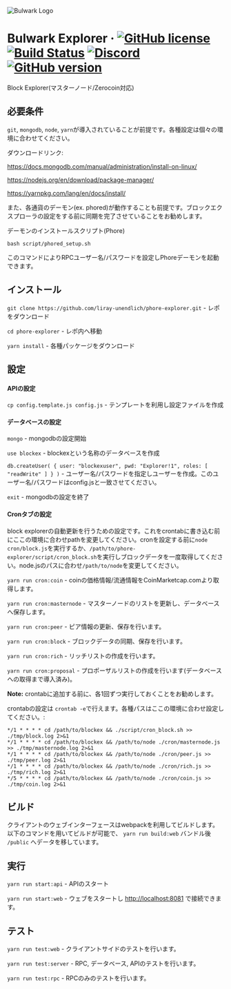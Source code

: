 ![Bulwark Logo](https://bulwarkcrypto.com/wp-content/uploads/2018/04/blockexplorer.svg)

Bulwark Explorer
&middot;
[![GitHub license](https://img.shields.io/github/license/bulwark-crypto/bulwark-explorer.svg)](https://github.com/bulwark-crypto/bulwark-explorer/blob/master/COPYING) [![Build Status](https://travis-ci.org/bulwark-crypto/bulwark-explorer.svg?branch=master)](https://travis-ci.org/bulwark-crypto/bulwark-explorer) [![Discord](https://img.shields.io/discord/374271866308919296.svg)](https://discord.me/bulwarkcrypto) [![GitHub version](https://badge.fury.io/gh/bulwark-crypto%2Fbulwark-explorer.svg)](https://badge.fury.io/gh/bulwark-crypto%2Fbulwark-explorer)
=====

Block Explorer(マスターノード/Zerocoin対応)

## 必要条件
`git`, `mongodb`, `node`, `yarn`が導入されていることが前提です。各種設定は個々の環境に合わせてください。

ダウンロードリンク:

https://docs.mongodb.com/manual/administration/install-on-linux/

https://nodejs.org/en/download/package-manager/

https://yarnpkg.com/lang/en/docs/install/

また、各通貨のデーモン(ex. phored)が動作することも前提です。ブロックエクスプローラの設定をする前に同期を完了させていることをお勧めします。

デーモンのインストールスクリプト(Phore)

`bash script/phored_setup.sh`

このコマンドによりRPCユーザー名/パスワードを設定しPhoreデーモンを起動できます。

## インストール
`git clone https://github.com/liray-unendlich/phore-explorer.git` - レポをダウンロード

`cd phore-explorer` - レポ内へ移動

`yarn install` - 各種パッケージをダウンロード

## 設定
#### APIの設定
`cp config.template.js config.js` - テンプレートを利用し設定ファイルを作成

#### データベースの設定
`mongo` - mongodbの設定開始

`use blockex` - blockexという名称のデータベースを作成

`db.createUser( { user: "blockexuser", pwd: "Explorer!1", roles: [ "readWrite" ] } )` - ユーザー名/パスワードを指定しユーザーを作成。このユーザー名/パスワードはconfig.jsと一致させてください。

`exit` - mongodbの設定を終了

#### Cronタブの設定
block explorerの自動更新を行うための設定です。これをcrontabに書き込む前にここの環境に合わせpathを変更してください。cronを設定する前に`node cron/block.js`を実行するか、`/path/to/phore-explorer/script/cron_block.sh`を実行しブロックデータを一度取得してください。node.jsのパスに合わせ`/path/to/node`を変更してください。

`yarn run cron:coin` - coinの価格情報/流通情報をCoinMarketcap.comより取得します。

`yarn run cron:masternode` - マスターノードのリストを更新し、データベースへ保存します。

`yarn run cron:peer` - ピア情報の更新、保存を行います。

`yarn run cron:block` - ブロックデータの同期、保存を行います。

`yarn run cron:rich` - リッチリストの作成を行います。

`yarn run cron:proposal` - プロポーザルリストの作成を行います(データベースへの取得まで導入済み)。

__Note:__ crontabに追加する前に、各1回ずつ実行しておくことをお勧めします。

crontabの設定は `crontab -e`で行えます。各種パスはここの環境に合わせ設定してください。:
```
*/1 * * * * cd /path/to/blockex && ./script/cron_block.sh >> ./tmp/block.log 2>&1
*/1 * * * * cd /path/to/blockex && /path/to/node ./cron/masternode.js >> ./tmp/masternode.log 2>&1
*/1 * * * * cd /path/to/blockex && /path/to/node ./cron/peer.js >> ./tmp/peer.log 2>&1
*/1 * * * * cd /path/to/blockex && /path/to/node ./cron/rich.js >> ./tmp/rich.log 2>&1
*/5 * * * * cd /path/to/blockex && /path/to/node ./cron/coin.js >> ./tmp/coin.log 2>&1
```

## ビルド
クライアントのウェブインターフェースはwebpackを利用してビルドします。以下のコマンドを用いてビルドが可能で、
`yarn run build:web`
バンドル後 `/public` へデータを移しています。

## 実行
`yarn run start:api` - APIのスタート

`yarn run start:web` - ウェブをスタートし [http://localhost:8081](http://localhost:8081) で接続できます。

## テスト
`yarn run test:web` - クライアントサイドのテストを行います。

`yarn run test:server` - RPC, データベース, APIのテストを行います。

`yarn run test:rpc` - RPCのみのテストを行います。
